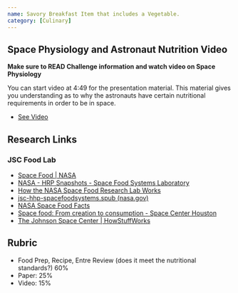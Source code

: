 ```yaml
---
name: Savory Breakfast Item that includes a Vegetable.
category: [Culinary]
---
```


## Space Physiology and Astronaut Nutrition Video

**Make sure to READ Challenge information and watch video on Space Physiology**

You can start video at 4:49 for the presentation material.  This material gives you understanding as to why the astronauts have certain nutritional requirements in order to be in space.  

- [See Video](https://www.youtube.com/watch?v=bRT1LKvJn_Y&feature=youtu.be)

## Research Links

### JSC Food Lab

- [Space Food | NASA](https://www.nasa.gov/content/space-food-systems)
- [NASA - HRP Snapshots - Space Food Systems Laboratory](https://www.nasa.gov/multimedia/podcasting/hrp_foodlab_vodcast.html)
- [How the NASA Space Food Research Lab Works](http://science.howstuffworks.com/nasa-space-food-research-lab.htm)
- [jsc-hhp-spacefoodsystems.spub (nasa.gov)](https://www.nasa.gov/wp-content/uploads/2019/06/jsc-hhp-spacefoodsystems.pdf?emrc=340f9c)
- [NASA Space Food Facts](http://www.nasa.gov/pdf/71426main_FS-2002-10-079-JSC.pdf)
- [Space food: From creation to consumption - Space Center Houston](https://spacecenter.org/space-food-from-creation-to-consumption/)
- [The Johnson Space Center | HowStuffWorks](https://science.howstuffworks.com/nasa-space-food-research-lab1.htm)

## Rubric

- Food Prep, Recipe, Entre Review (does it meet the nutritional standards?) 60%
- Paper: 25%
- Video: 15%

